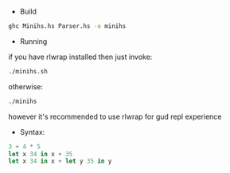 - Build
```bash
ghc Minihs.hs Parser.hs -o minihs
```

- Running

if you have rlwrap installed then just invoke:
```bash
./minihs.sh
```
otherwise:
```bash
./minihs
```
however it's recommended to use rlwrap for gud repl experience

- Syntax:
```haskell
3 + 4 * 5
let x 34 in x + 35
let x 34 in x + let y 35 in y
```

